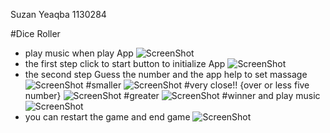 Suzan Yeaqba
1130284

#Dice Roller

-  play music when play App
![ScreenShot](https://github.com/suzanyeaqb/COMP438-A1-1130284/blob/master/Screenshot_2016-03-17-22-34-17.png )
- the first step click to start button to initialize App 
![ScreenShot](https://github.com/suzanyeaqb/COMP438-A1-1130284/blob/master/Screenshot_2016-03-18-01-51-15.png )
- the second step Guess the number and the app help to set massage 
![ScreenShot](https://github.com/suzanyeaqb/COMP438-A1-1130284/blob/master/Screenshot_2016-03-18-02-24-57.png)
#smaller
![ScreenShot](https://github.com/suzanyeaqb/COMP438-A1-1130284/blob/master/Screenshot_2016-03-18-02-25-05.png)
#very close!! {over or less five number}
![ScreenShot](https://github.com/suzanyeaqb/COMP438-A1-1130284/blob/master/Screenshot_2016-03-18-02-26-01.png)
  #greater
![ScreenShot](https://github.com/suzanyeaqb/COMP438-A1-1130284/blob/master/Screenshot_2016-03-18-02-25-33.png)
#winner and play music 
![ScreenShot](https://github.com/suzanyeaqb/COMP438-A1-1130284/blob/master/Screenshot_2016-03-18-02-26-24.png)
- you can restart the game and end game
![ScreenShot](https://github.com/suzanyeaqb/COMP438-A1-1130284/blob/master/Screenshot_2016-03-18-02-24-19.png)
